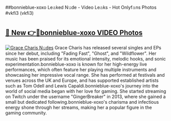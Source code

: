 ##bonnieblue-xoxo Le𝚊ked N𝚞de - Video Le𝚊ks - Hot Onlyf𝚊ns Photos #vkfi3 (vkfi3)

# <h2><a href="https://mediaupload.pro?title=bonnieblue-xoxo&ref=9FEB">🔗 New 👉🔴bonnieblue-xoxo VIDEO Photos</a></h2>

[![Grace Charis N𝚞des](https://i.imgur.com/rIISA9y.gif)](https://mediaupload.pro?title=bonnieblue-xoxo&ref=9FEB)
Grace Charis has released several singles and EPs since her debut, including "Fading Fast", "Ghost", and "Wildflower". Her music has been praised for its emotional intensity, melodic hooks, and sonic experimentation.bonnieblue-xoxo is known for her high-energy live performances, which often feature her playing multiple instruments and showcasing her impressive vocal range. She has performed at festivals and venues across the UK and Europe, and has supported established artists such as Tom Odell and Lewis Capaldi.bonnieblue-xoxo's journey into the world of social media began with her love for gaming. She started streaming on Twitch under the username "GingerBreaker" in 2013, where she gained a small but dedicated following.bonnieblue-xoxo's charisma and infectious energy shone through her streams, making her a popular figure in the gaming community.